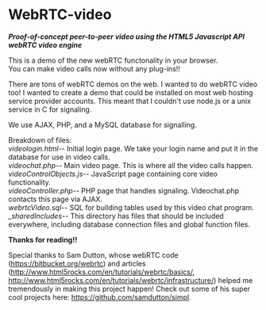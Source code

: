 WebRTC-video
============

**_Proof-of-concept peer-to-peer video using the HTML5 Javascript API webRTC video engine_**

This is a demo of the new webRTC functonality in your browser.  
You can make video calls now without any plug-ins!!

There are tons of webRTC demos on the web. I wanted to do webRTC video too! I wanted to create a demo that could be installed on most web hosting service provider accounts. This meant that I couldn't use node.js or a unix service in C for signaling.

We use AJAX, PHP, and a MySQL database for signalling.

Breakdown of files:  
*videologin.html--*	Initial login page. We take your login name and put it in the database for use in video calls.  
*videochat.php--*		Main video page. This is where all the video calls happen.  
*videoControlObjects.js--*	JavaScript page containing core video functionality.  
*videoController.php--*		PHP page that handles signaling. Videochat.php contacts this page via AJAX.  
*webrtcVideo.sql--*			SQL for building tables used by this video chat program.  
*_sharedIncludes--*			This directory has files that should be included everywhere, including database connection files and global function files.

**Thanks for reading!!**

Special thanks to Sam Dutton, whose webRTC code (https://bitbucket.org/webrtc) and articles (http://www.html5rocks.com/en/tutorials/webrtc/basics/, http://www.html5rocks.com/en/tutorials/webrtc/infrastructure/) helped me tremendously in making this project happen! Check out some of his super cool projects here: https://github.com/samdutton/simpl.